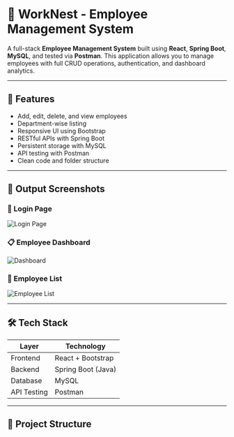 # 🌟 WorkNest - Employee Management System

A full-stack **Employee Management System** built using **React**, **Spring Boot**, **MySQL**, and tested via **Postman**. This application allows you to manage employees with full CRUD operations, authentication, and dashboard analytics.

---

## 🚀 Features

- Add, edit, delete, and view employees
- Department-wise listing
- Responsive UI using Bootstrap
- RESTful APIs with Spring Boot
- Persistent storage with MySQL
- API testing with Postman
- Clean code and folder structure

---

## 📸 Output Screenshots

### 🔐 Login Page
![Login Page](output-screenshots/login-page.png)

### 📋 Employee Dashboard
![Dashboard](output-screenshots/dashboard.png)

### 👥 Employee List
![Employee List](output-screenshots/employee-list.png)

---

## 🛠 Tech Stack

| Layer       | Technology         |
|-------------|--------------------|
| Frontend    | React + Bootstrap  |
| Backend     | Spring Boot (Java) |
| Database    | MySQL              |
| API Testing | Postman            |

---

## 📂 Project Structure

